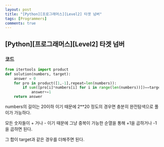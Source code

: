 ```yaml
---
layout: post
title: "[Python][프로그래머스][Level2] 타겟 넘버"
tags: [Programmers]
comments: true
---
```


## [Python][프로그래머스][Level2] 타겟 넘버

### 코드

```python
from itertools import product
def solution(numbers, target):
    answer = 0
    for pro in product([1,-1],repeat=len(numbers)):
        if sum([pro[i]*numbers[i] for i in range(len(numbers))])==target:
            answer+=1
    return answer
```

numbers의 길이는 20이하 이기 때문에 2**20 정도의 경우면 충분히 완전탐색으로 풀이가 가능하다.

모든 숫자들이 + 거나 - 이기 때문에 그냥 중복이 가능한 순열을 통해 +1을 곱하거나 -1을 곱하면 된다.

그 합이 target과 같은 경우를 더해주면 된다.

